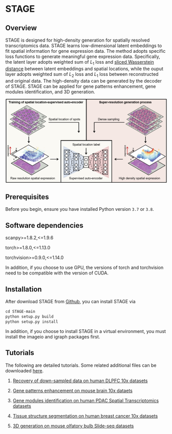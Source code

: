 # STAGE

## Overview
STAGE is designed for high-density generation for spatially resolved transcriptomics data. STAGE learns low-dimensional latent embeddings 
to fit spatial information for gene expression data. The method adopts 
specific loss functions to generate meaningful gene expression data. 
Specifically, the latent layer adopts weighted sum of $L_{1}$ loss and [sliced
Wasserstein distance](https://ieeexplore.ieee.org/document/8578465) between latent embeddings and spatial locations, 
while the ouput layer adopts weighted sum of $L_{2}$ loss and $L_{1}$ loss between reconstructed and original data. The high-density data can be generated 
by the decoder of STAGE. STAGE can be applied for gene patterns enhancement, 
gene modules identification, and 3D generation. 

![](./STAGE_overview.png)

## Prerequisites
Before you begin, ensure you have installed Python version `3.7` or `3.8`. 

## Software dependencies
scanpy>=1.8.2,<=1.9.6

torch>=1.8.0,<=1.13.0

torchvision>=0.9.0,<=1.14.0

In addition, if you choose to use GPU, the versions of torch and torchvision 
need to be compatible with the version of CUDA.

## Installation
After download STAGE from [Github](https://github.com/zhanglabtools/STAGE), you can install STAGE via
```
cd STAGE-main
python setup.py build
python setup.py install
```
In addition, if you choose to install STAGE in a virtual environment, 
you must install the imageio and igraph packages first. 

## Tutorials
The following are detailed tutorials. Some related additional files can be downloaded [here](https://drive.google.com/drive/folders/1yLMezhggFhhyKMqc23MUDm8hh2y8jPpx).

1. [Recovery of down-sampled data on human DLPFC 10x datasets](./tutorials/T1_DLPFC_recovery.ipynb)

2. [Gene patterns enhancement on mouse brain 10x dataets](./tutorials/T2_mouse_brain.ipynb)

3. [Gene modules identification on human PDAC Spatial Transcriptomics datasets](./tutorials/T3_PDAC.ipynb)

4. [Tissue structure segmentation on human breast cancer 10x datasets](./tutorials/T4_breast_cancer.ipynb)

5. [3D generation on mouse olfatory bulb Slide-seq datasets](./tutorials/T5_3d_model.ipynb)

